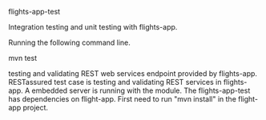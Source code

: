 
flights-app-test

Integration testing and unit testing with flights-app. 

Running the following command line. 

mvn test 

testing and validating REST web services endpoint provided by flights-app. RESTassured test case is testing and validating REST services in flights-app. A embedded server is running with the module. The flights-app-test has dependencies on flight-app. First need to run "mvn install" in the flight-app project. 


